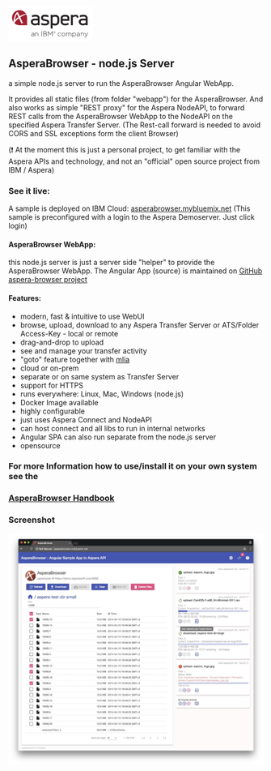 ![](/doc/img/aspera.png)
## AsperaBrowser -  node.js Server

a simple node.js server to run the AsperaBrowser Angular WebApp.

It provides all static files (from folder "webapp") for the AsperaBrowser. And also works as simple "REST proxy" for the Aspera NodeAPI, to forward REST calls from the AsperaBrowser WebApp to the NodeAPI on the specified Aspera Transfer Server.
(The Rest-call forward is needed to avoid CORS and SSL exceptions form the client Browser)

(:exclamation: At the moment this is just a personal project, to get familiar with the Aspera APIs and technology, and not an "official" open source project from IBM / Aspera)

### See it live:
A sample is deployed on IBM Cloud:
[asperabrowser.mybluemix.net](https://asperabrowser.mybluemix.net)
(This sample is preconfigured with a login to the Aspera Demoserver. Just click login)

#### AsperaBrowser WebApp:
this node.js server is just a server side "helper" to provide the AsperaBrowser WebApp. The Angular App (source) is maintained on [GitHub aspera-browser project](https://github.com/m67hoff/aspera-browser)

#### Features:
- modern, fast & intuitive to use WebUI
- browse, upload, download to any Aspera Transfer Server or ATS/Folder Access-Key - local or remote
- drag-and-drop to upload
- see and manage your transfer activity
- "goto" feature together with [mlia](https://www.rubydoc.info/gems/asperalm)
- cloud or on-prem
- separate or on same system as Transfer Server
- support for HTTPS 
- runs everywhere: Linux, Mac, Windows (node.js)   
- Docker Image available  
- highly configurable
- just uses Aspera Connect and NodeAPI
- can host connect and all libs to run in internal networks
- Angular SPA can also run separate from the node.js server
- opensource

### For more Information how to use/install it on your own system see the  
### [AsperaBrowser Handbook](https://github.com/m67hoff/aspera-browser/wiki) 

### Screenshot 
![](/doc/img/browse.jpg)